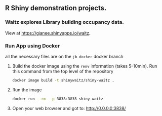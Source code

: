 ## R Shiny demonstration projects.

### Waitz explores Library building occupancy data.  

View at  <https://gjanee.shinyapps.io/waitz>.


### Run App using Docker

all the necessary files are on the  `jb-docker` docker branch

1. Build the docker image using the `renv` information (takes 5-10min). Run this command from the top level of the repository
   ```bash
   docker image build -t shinywaitz/shiny-waitz .
   ```
1. Run the image
   ```bash
   docker run --rm  -p 3838:3838 shiny-waitz
   ```
1. Open your web browser and got to: http://0.0.0.0:3838/